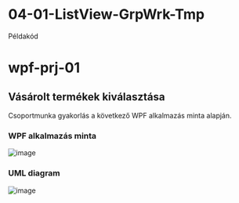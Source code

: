 # 04-01-ListView-GrpWrk-Tmp
Példakód
# wpf-prj-01
## Vásárolt termékek kiválasztása
Csoportmunka gyakorlás a következő WPF alkalmazás minta alapján.  
### WPF alkalmazás minta
![image](https://user-images.githubusercontent.com/6060514/118672589-a7ce0000-b7f8-11eb-8b80-b01357140628.png)  
### UML diagram
![image](https://user-images.githubusercontent.com/6060514/118673781-920d0a80-b7f9-11eb-82bb-aec3426e10f4.png)
